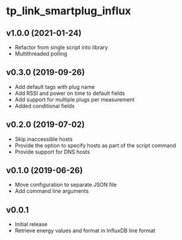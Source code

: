 # tp_link_smartplug_influx

## v1.0.0 (2021-01-24)

- Refactor from single script into library
- Multithreaded polling

## v0.3.0 (2019-09-26)

- Add default tags with plug name
- Add RSSI and power on time to default fields
- Add support for multiple plugs per measurement
- Added conditional fields

## v0.2.0 (2019-07-02)

- Skip inaccessible hosts
- Provide the option to specify hosts as part of the script command
- Provide support for DNS hosts

## v0.1.0 (2019-06-26)

- Move configuration to separate JSON file
- Add command line arguments

## v0.0.1

- Initial release
- Retrieve energy values and format in InfluxDB line format
